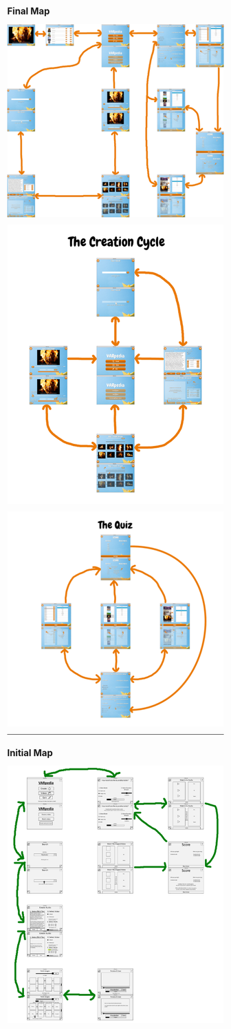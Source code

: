 ## Final Map

![finalmap](maps/fullmap.png)

![creationcycle](maps/creationcycle.png)

![thequiz](maps/quizgames.png)

---

## Initial Map

![intialmap](maps/initialmap.png)
